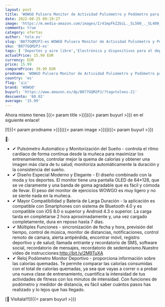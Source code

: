```yaml
---
layout: post
title: 'WOWGO Pulsera Monitor de Actividad Pulsómetro y Podómetro para Mujeres Impermeable IP67  con Bluetooth Contador de Pasos y Monitor de Sueño para Smartphones con Android e iOS: iPhone  Samsung'
date: 2022-08-25 09:19:27
image: 'https://m.media-amazon.com/images/I/41mpFkZ2biL._SL500_._SL400_.jpg'
comments: true
category: ofertas
author: 'tole.es'
slug: 'B077GQM2PJ-es WOWGO Pulsera Monitor de Actividad Pulsómetro y Podómetro...'
sku: 'B077GQM2PJ-es'
tags: [ 'Deportes y aire libre','Electrónica y dispositivos para el deporte','Monitores de actividad','iphone','wowgo','🇪🇸', ]
actualPrice: 15.99 EUR
currency: EUR
price: 15.99
comparePrice: 39.99 EUR
prodname: 'WOWGO Pulsera Monitor de Actividad Pulsómetro y Podómetro para Mujeres Impermeable IP67  con Bluetooth Contador de Pasos y Monitor de Sueño para Smartphones con Android e iOS: iPhone  Samsung'
country: 'es'
flag: '🇪🇸'
brand: 'WOWGO'
buyurl: 'https://www.amazon.es/dp/B077GQM2PJ/?tag=tolees-21'
descuento: '60.02'
average: '15.99'
---
```


Ahora mismo tienes [{{< param title >}}]({{< param buyurl >}}) en el siguiente enlace!

[![{{< param prodname >}}]({{< param image >}})]({{< param buyurl >}})

🔎:

- ✔ Pulsómetro Automático y Monitorización del Sueño - controla el ritmo cardíaco de forma continua desde la muñeca para maximizar los entrenamientos, controlar mejor la quema de calorías y obtener una imagen más clara de tu salud; monitoriza automáticamente la duración y la consistencia del sueño.
- ✔ Diseño Especial Moderno y Elegante - El diseño combinado con la moda y los deportes. El monitor tiene una pantalla OLED de 64*128, que se ve claramente y una banda de goma agradable que es fácil y cómoda de llevar. El peso del monitor de ejercicios WOWGO es muy ligero y no se siente nada en la muñeca.
- ✔ Mayor Compatibilidad y Batería de Larga Duración - la aplicación es compatible con Smartphones con sistema de Bluetooth 4.0 y es compatible con iOS 8.0 o superior y Android 4.3 o superior. La carga tarda en completarse 2 hora aproximadamente y, una vez cargado completamente, dura en reposo hasta 7 días.
- ✔ Múltiples Funciones - sincronización de fecha y hora, previsión del tiempo, control de música, monitor de distancias, notificaciones, control remoto de cámara, alerta antipérdida, encontrar móvil, registro deportivo y de salud; llamada entrante y recordatorio de SMS, software social, recordatorio de mensajes, recordatorio de sedentarismo.Nuestro video de instrucciones:http://bit.ly/2M9TuXA
- ✔ Reloj Podómetro Monitor Deportivo - proporciona información sobre las calorías quemadas. Te permite comparar las calorías consumidas con el total de calorías quemadas, ya sea que vayas a correr o a probar una nueva clase de entrenamiento, cuantifica la intensidad de tus actividades de fitness con los minutos de intensidad. Con funciones de podómetro y medidor de distancia, es fácil saber cuántos pasos has realizado y lo lejos que has llegado.

[🛒 Visítala!!!]({{< param buyurl >}})
